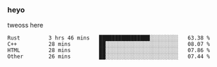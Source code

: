 ### heyo
tweoss here

<!--START_SECTION:waka-->

```text
Rust         3 hrs 46 mins   ████████████████░░░░░░░░░   63.38 %
C++          28 mins         ██░░░░░░░░░░░░░░░░░░░░░░░   08.07 %
HTML         28 mins         ██░░░░░░░░░░░░░░░░░░░░░░░   07.86 %
Other        26 mins         ██░░░░░░░░░░░░░░░░░░░░░░░   07.44 %
```

<!--END_SECTION:waka-->

<!--
**Tweoss/tweoss** is a ✨ _special_ ✨ repository because its `README.md` (this file) appears on your GitHub profile.

Here are some ideas to get you started:

- 🔭 I’m currently working on ...
- 🌱 I’m currently learning ...
- 👯 I’m looking to collaborate on ...
- 🤔 I’m looking for help with ...
- 💬 Ask me about ...
- 📫 How to reach me: ...
- 😄 Pronouns: ...
- ⚡ Fun fact: ...
-->
